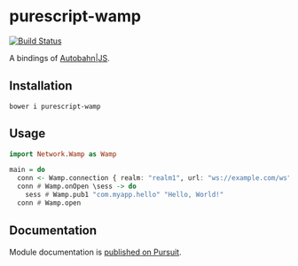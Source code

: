 # purescript-wamp

[![Build Status](https://travis-ci.org/kkazuo/purescript-wamp.svg?branch=master)](https://travis-ci.org/kkazuo/purescript-wamp)

A bindings of [Autobahn|JS](http://autobahn.ws/js/).

## Installation

```
bower i purescript-wamp
```

## Usage

``` purescript
import Network.Wamp as Wamp

main = do
  conn <- Wamp.connection { realm: "realm1", url: "ws://example.com/ws" }
  conn # Wamp.onOpen \sess -> do
    sess # Wamp.pub1 "com.myapp.hello" "Hello, World!"
  conn # Wamp.open
```

## Documentation

Module documentation is [published on Pursuit](https://pursuit.purescript.org/packages/purescript-wamp/).
